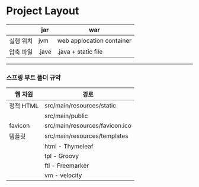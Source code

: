 # Project Layout

|           | jar   | war                       |
| --------- | ----- | ------------------------- |
| 실행 위치 | jvm   | web applocation container |
| 압축 파일 | .jave | .java + static file       |

---

### 스프링 부트 폴더 규약

| 웹 자원   | 경로                           |
| --------- | ------------------------------ |
| 정적 HTML | src/main/resources/static      |
|           | src/main/public                |
| favicon   | src/main/resources/favicon.ico |
| 템플릿    | src/main/resources/templates   |
|           | html - Thymeleaf               |
|           | tpl - Groovy                   |
|           | ftl - Freemarker               |
|           | vm - velocity                  |
